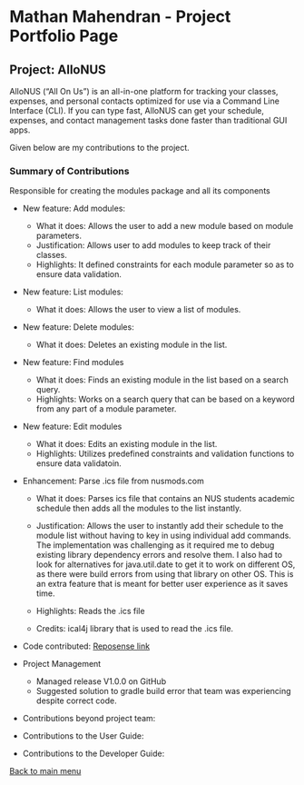 # Mathan Mahendran - Project Portfolio Page

## Project: AlloNUS
AlloNUS (“All On Us”) is an all-in-one platform
for tracking your classes, expenses, and personal contacts
optimized for use via a Command Line Interface (CLI).
If you can type fast, AlloNUS can get your schedule, expenses,
and contact management tasks done faster than traditional GUI apps.

Given below are my contributions to the project.



### Summary of Contributions
Responsible for creating the modules package and all its components
* New feature: Add modules: 
  - What it does: Allows the user to add a new module based on module parameters.
  - Justification: Allows user to add modules to keep track of their classes.
  - Highlights: It defined constraints for each module parameter so as to ensure data validation. 
  
* New feature: List modules:
  * What it does: Allows the user to view a list of modules.
  
* New feature: Delete modules:
  * What it does: Deletes an existing module in the list.
  
* New feature: Find modules
  * What it does: Finds an existing module in the list based on a search query.
  * Highlights: Works on a search query that can be based on a keyword from any part of a module parameter.
  
* New feature: Edit modules
  * What it does: Edits an existing module in the list.
  * Highlights: Utilizes predefined constraints and validation functions to ensure data validatoin.

* Enhancement: Parse .ics file from nusmods.com
  * What it does: Parses ics file that contains an NUS students academic schedule then adds all the modules to the list instantly.
  * Justification: Allows the user to instantly add their schedule to the module list without having to key in using individual add commands.
  The implementation was challenging as it required me to debug existing library dependency errors and resolve them.
  I also had to look for alternatives for java.util.date to get it to work on different OS, as there were build errors 
  from using that library on other OS.
  This is an extra feature that is meant for better user experience as it saves time.
  
  * Highlights: Reads the .ics file  
  * Credits: ical4j library that is used to read the .ics file.
* Code contributed: [Reposense link](https://nus-cs2113-ay2122s2.github.io/tp-dashboard/?search=F10-4&sort=groupTitle&sortWithin=title&timeframe=commit&mergegroup=&groupSelect=groupByRepos&breakdown=true&checkedFileTypes=docs~functional-code~test-code~other&since=2022-02-18&tabOpen=true&tabType=authorship&tabAuthor=mathanmahe&tabRepo=AY2122S2-CS2113-F10-4%2Ftp%5Bmaster%5D&authorshipIsMergeGroup=false&authorshipFileTypes=docs~functional-code~test-code~other&authorshipIsBinaryFileTypeChecked=false)
* Project Management
  * Managed release V1.0.0 on GitHub
  * Suggested solution to gradle build error that team was experiencing despite correct code.
  
* Contributions beyond project team:
* Contributions to the User Guide:
* Contributions to the Developer Guide:

[Back to main menu](https://ay2122s2-cs2113-f10-4.github.io/tp/)
